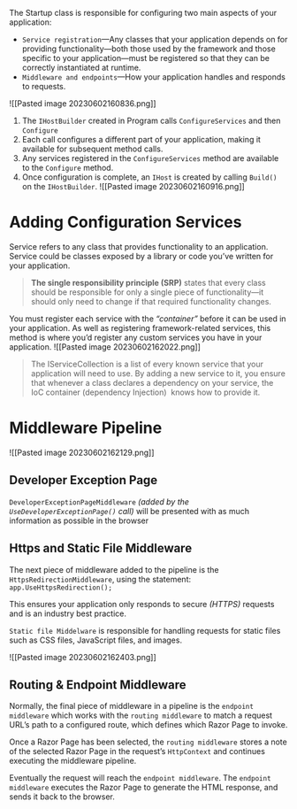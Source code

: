 The Startup class is responsible for configuring two main aspects of your application:
- `Service registration`—Any classes that your application depends on for providing functionality—both those used by the framework and those specific to your application—must be registered so that they can be correctly instantiated at runtime.
- `Middleware and endpoints`—How your application handles and responds to requests.

![[Pasted image 20230602160836.png]]

1. The `IHostBuilder` created in Program calls `ConfigureServices` and then `Configure`
2. Each call configures a different part of your application, making it available for subsequent method calls.
3. Any services registered in the `ConfigureServices` method are available to the `Configure` method.
4. Once configuration is complete, an `IHost` is created by calling `Build()` on the `IHostBuilder`.
![[Pasted image 20230602160916.png]]

# Adding Configuration Services
Service refers to any class that provides functionality to an application. Service could be classes exposed by a library or code you’ve written for your application.

> **The single responsibility principle (SRP)** states that every class should be responsible for only a single piece of functionality—it should only need to change if that required functionality changes.

You must register each service with the *“container”* before it can be used in your application.
As well as registering framework-related services, this method is where you’d register any custom services you have in your application.
![[Pasted image 20230602162022.png]]
> The IServiceCollection is a list of every known service that your application will need to use.
By adding a new service to it, you ensure that whenever a class declares a dependency on your service, the IoC container (dependency Injection)  knows how to provide it.

# Middleware Pipeline
![[Pasted image 20230602162129.png]]

## Developer Exception Page
`DeveloperExceptionPageMiddleware` *(added by the `UseDeveloperExceptionPage()` call)* will be presented with as much information as possible in the browser

## Https and Static File Middleware
The next piece of middleware added to the pipeline is the `HttpsRedirectionMiddleware`, using the statement: `app.UseHttpsRedirection();`

This ensures your application only responds to secure *(HTTPS)* requests and is an industry best practice.

`Static file Middelware` is responsible for handling requests for static files such as CSS files, JavaScript files, and images.

![[Pasted image 20230602162403.png]]

## Routing & Endpoint Middleware
Normally, the final piece of middleware in a pipeline is the `endpoint middleware` which works with the `routing middleware` to match a request URL’s path to a configured route, which defines which Razor Page to invoke.

Once a Razor Page has been selected, the `routing middleware` stores a note of the selected Razor Page in the request’s `HttpContext` and continues executing the middleware pipeline.

Eventually the request will reach the `endpoint middleware`. The `endpoint middleware` executes the Razor Page to generate the HTML response, and sends it back to the browser.
